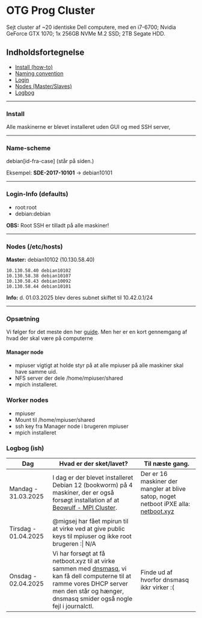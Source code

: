# OTG Prog Cluster
Sejt cluster af ~20 identiske Dell computere, med en i7-6700; Nvidia GeForce GTX 1070; 1x 256GB NVMe M.2 SSD; 2TB Segate HDD.

## Indholdsfortegnelse
* [Install (how-to)](#install)
* [Naming convention](#name-scheme)
* [Login](#login-info-defaults)
* [Nodes (Master/Slaves)](#nodes-etchosts)
* [Logbog](#logbog-ish)

---

### Install
Alle maskinerne er blevet installeret uden GUI og med SSH server, 

---

### Name-scheme
debian[id-fra-case] (står på siden.)

Eksempel:
**SDE-2017-10101** -> debian10101

---

### Login-Info (defaults)
* root:root
* debian:debian

**OBS:** Root SSH er tilladt på alle maskiner!

---

### Nodes (/etc/hosts)
**Master:** debian10102 (10.130.58.40)

```
10.130.58.40 debian10102
10.130.58.38 debian10107
10.130.58.43 debian10092
10.130.58.44 debian10101
```

**Info:** d. 01.03.2025 blev deres subnet skiftet til 10.42.0.1/24

---

### Opsætning
Vi følger for det meste den her [guide](https://github.com/asankaSovis/Beowulf-Cluster-Setup-Tutorial). Men her er en kort gennemgang af hvad der skal være på computerne
#### Manager node
 - mpiuser vigtigt at holde styr på at alle mpiuser på alle maskiner skal have samme uid.
 - NFS server der dele /home/mpiuser/shared
 - mpich installeret.
### Worker nodes
 - mpiuser
 - Mount til /home/mpiuser/shared
 - ssh key fra Manager node i brugeren mpiuser
 - mpich installeret



### Logbog (ish)

| Dag | Hvad er der sket/lavet? | Til næste gang. |
| ------------- | ------------- | ------------- |
| Mandag - 31.03.2025 | I dag er der blevet installeret Debian 12 (bookworm) på 4 maskiner, der er også forsøgt installation af at [Beowulf - MPI Cluster](https://github.com/asankaSovis/Beowulf-Cluster-Setup-Tutorial). | Der er 16 maskiner der mangler at blive satop, noget netboot iPXE alla: [netboot.xyz](https://hub.docker.com/r/netbootxyz/netbootxyz) |
| Tirsdag - 01.04.2025 | @migsej har fået mpirun til at virke ved at give public keys til mpiuser og ikke root brugeren :\| N/A | 
| Onsdag - 02.04.2025 | Vi har forsøgt at få netboot.xyz til at virke sammen med [dnsmasq](https://netboot.xyz/docs/docker/dhcp/), vi kan få dell computerne til at ramme vores DHCP server men den står og hænger, dnsmasq smider også nogle fejl i journalctl. | Finde ud af hvorfor dnsmasq ikkr virker :( |
